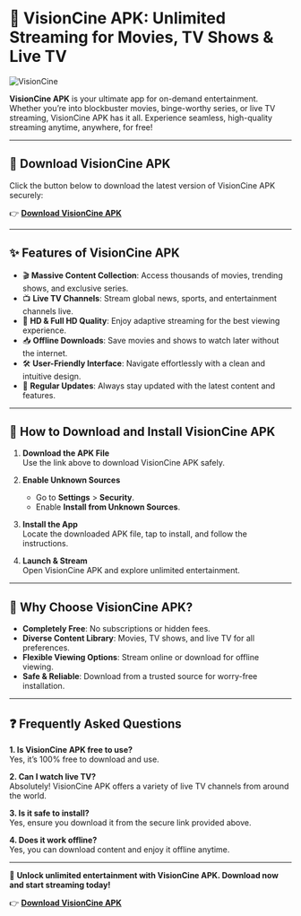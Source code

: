 # 🎥 VisionCine APK: Unlimited Streaming for Movies, TV Shows & Live TV  

![VisionCine](https://avatars.githubusercontent.com/u/193072458?s=400&u=30d2e82568c435f4b70e5ffeb84f36418d019110&v=4)

**VisionCine APK** is your ultimate app for on-demand entertainment. Whether you’re into blockbuster movies, binge-worthy series, or live TV streaming, VisionCine APK has it all. Experience seamless, high-quality streaming anytime, anywhere, for free!  

---

## 🚀 Download VisionCine APK  

Click the button below to download the latest version of VisionCine APK securely:  

👉 [**Download VisionCine APK**](https://www.apkbros.com/VisionCine-apk/)  

---

## ✨ Features of VisionCine APK  

- 🎬 **Massive Content Collection**: Access thousands of movies, trending shows, and exclusive series.  
- 📺 **Live TV Channels**: Stream global news, sports, and entertainment channels live.  
- 🎥 **HD & Full HD Quality**: Enjoy adaptive streaming for the best viewing experience.  
- 📥 **Offline Downloads**: Save movies and shows to watch later without the internet.  
- 🛠️ **User-Friendly Interface**: Navigate effortlessly with a clean and intuitive design.  
- 🔄 **Regular Updates**: Always stay updated with the latest content and features.  

---

## 📲 How to Download and Install VisionCine APK  

1. **Download the APK File**  
   Use the link above to download VisionCine APK safely.  

2. **Enable Unknown Sources**  
   - Go to **Settings** > **Security**.  
   - Enable **Install from Unknown Sources**.  

3. **Install the App**  
   Locate the downloaded APK file, tap to install, and follow the instructions.  

4. **Launch & Stream**  
   Open VisionCine APK and explore unlimited entertainment.  

---

## 🌟 Why Choose VisionCine APK?  

- **Completely Free**: No subscriptions or hidden fees.  
- **Diverse Content Library**: Movies, TV shows, and live TV for all preferences.  
- **Flexible Viewing Options**: Stream online or download for offline viewing.  
- **Safe & Reliable**: Download from a trusted source for worry-free installation.  

---

## ❓ Frequently Asked Questions  

**1. Is VisionCine APK free to use?**  
Yes, it’s 100% free to download and use.  

**2. Can I watch live TV?**  
Absolutely! VisionCine APK offers a variety of live TV channels from around the world.  

**3. Is it safe to install?**  
Yes, ensure you download it from the secure link provided above.  

**4. Does it work offline?**  
Yes, you can download content and enjoy it offline anytime.  

---

🌟 **Unlock unlimited entertainment with VisionCine APK. Download now and start streaming today!**  

👉 [**Download VisionCine APK**](https://www.apkbros.com/VisionCine-apk/)
